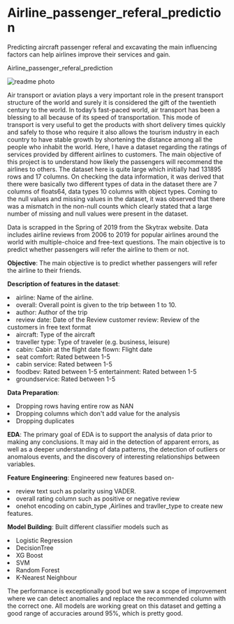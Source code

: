 # Airline_passenger_referal_prediction
Predicting aircraft passenger referal and excavating the main influencing factors can help airlines improve their services and gain. 

Airline_passenger_referal_prediction

![readme photo](https://user-images.githubusercontent.com/109894515/203723816-18bffc0e-eb59-4a38-9fbf-b4e5740734c0.jpg)

Air transport or aviation plays a very important role in the present transport structure of the world and surely it is considered the gift of the twentieth century to the world. In today’s fast-paced world, air transport has been a blessing to all because of its speed of transportation. This mode of transport is very useful to get the products with short delivery times quickly and safely to those who require it also allows the tourism industry in each country to have stable growth by shortening the distance among all the people who inhabit the world. Here, I have a dataset regarding the ratings of services provided by different airlines to customers. The main objective of this project is to understand how likely the passengers will recommend the airlines to others. The dataset here is quite large which initially had 131895 rows and 17 columns. On checking the data information, it was derived that there were basically two different types of data in the dataset there are 7 columns of floats64, data types 10 columns with object types. Coming to the null values and missing values in the dataset, it was observed that there was a mismatch in the non-null counts which clearly stated that a large number of missing and null values were present in the dataset.

Data is scrapped in the Spring of 2019 from the Skytrax website. Data includes airline reviews from 2006 to 2019 for popular airlines around the world with multiple-choice and free-text questions. The main objective is to predict whether passengers will refer the airline to them or not.


<p><b>Objective</b>: The main objective is to predict whether passengers will refer the airline to their friends.</p>

<p><b>Description of features in the dataset</b>:
  <li>airline: Name of the airline.</li>
  <li>overall: Overall point is given to the trip between 1 to 10.</li>
   <li>author: Author of the trip</li>
   <li>review date: Date of the Review customer review: Review of the customers in free text format</li>
   <li>aircraft: Type of the aircraft</li>
   <li>traveller type: Type of traveler (e.g. business, leisure)</li>
   <li>cabin: Cabin at the flight date flown: Flight date</li>
  <li>seat comfort: Rated between 1-5</li>
   <li>cabin service: Rated between 1-5</li>
   <li>foodbev: Rated between 1-5 entertainment: Rated between 1-5</li>
   <li>groundservice: Rated between 1-5</li></p>
   
  <p><b>Data Preparation</b>:
   <li> Dropping rows having entire row as NAN</li>
   <li>Dropping columns which don't add value for the analysis</li>
  <li>Dropping duplicates</li></p>
  
<p><b>EDA</b>:
 The primary goal of EDA is to support the analysis of data prior to making any conclusions. It may aid in the detection of apparent errors, as well as a deeper understanding of data patterns, the detection of outliers or anomalous events, and the discovery of interesting relationships between variables.</p>
  
  
<p><b>Feature Engineering</b>:
  Engineered new features based on-
  <li> review text such as polarity using VADER.</li>
  <li>overall rating column such as positive or negative review</li>
  <li>onehot encoding on cabin_type ,Airlines and travller_type to create new features.</li>
</p>

<p><b>Model Building</b>:
  Built different classifier models such as
  <li>Logistic Regression</li>
  <li>DecisionTree</li>
  <li>XG Boost</li>
  <li>SVM</li>
  <li>Random Forest</li>
  <li>K-Nearest Neighbour</li>
  

  
 <strenght>The performance is exceptionally good but we saw a scope of improvement where we can detect anomalies and replace the recommended column with the correct one.
All models are working great on this dataset and getting a good range of accuracies around 95%, which is pretty good.</strenght>
</p>
<p>
